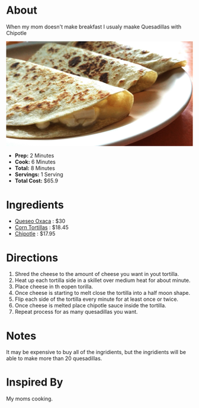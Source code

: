 # About

When my mom doesn't make breakfast I usualy maake Quesadillas with Chipotle

![Quesadilla](./Quesadilla_2.jpg)

- **Prep:** 2 Minutes
- **Cook:** 6 Minutes
- **Total:** 8 Minutes
- **Servings:** 1 Serving
- **Total Cost:** $65.9

# Ingredients

- [Queseo Oxaca](https://www.amazon.com/Queso-Oaxaca-Quesillo-Real-Oaxaca/dp/B079C6CDSS/ref=asc_df_B079C6CDSS/?tag=hyprod-20&linkCode=df0&hvadid=312171879030&hvpos=1o1&hvnetw=g&hvrand=17512558726950493092&hvpone=&hvptwo=&hvqmt=&hvdev=c&hvdvcmdl=&hvlocint=&hvlocphy=9002030&hvtargid=pla-761254904312&psc=1) : $30
- [Corn Tortillas](https://www.amazon.com/Mission-White-Corn-Tortillas-4-16/dp/B01KQV3FKY?ref_=fsclp_pl_dp_1) : $18.45
- [Chipotle](https://www.amazon.com/Morena-Chipotle-Peppers-Adobo-7-Ounce/dp/B002N3XZ6I) : $17.95


# Directions

1. Shred the cheese to the amount of cheese you want in yout tortilla.
2. Heat up each tortilla side in a skillet over medium heat for about minute.
3. Place cheese in th eopen torilla.
4. Once cheese is starting to melt close the tortilla into a half moon shape.
5. Flip each side of the tortilla every minute for at least once or twice.
6. Once cheese is melted place chipotle sauce inside the tortilla.
7. Repeat process for as many quesadillas you want. 

# Notes 

It may be expensive to buy all of the ingridients, but the ingridients will be able to make more than 20 quesadillas.

# Inspired By

My moms cooking.